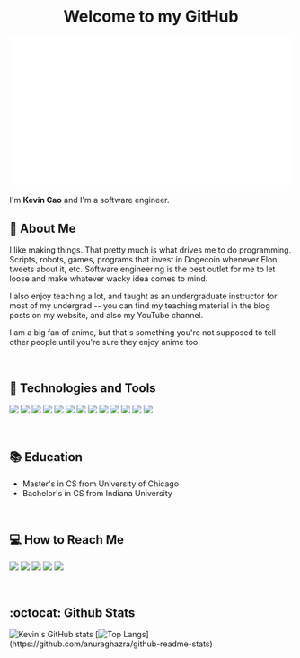 <h1 align="center">Welcome to my GitHub</h1>
<p align="center">
  <img src="intro_gif.gif" />
</p>

I'm **Kevin Cao** and I'm a software engineer.

## 👤 About Me
I like making things. That pretty much is what drives me to do programming. Scripts, robots, games, programs that invest in Dogecoin whenever Elon tweets about it, etc. Software engineering is the best outlet for me to let loose and make whatever wacky idea comes to mind. 

I also enjoy teaching a lot, and taught as an undergraduate instructor for most of my undergrad -- you can find my teaching material in the blog posts on my website, and also my YouTube channel. 

I am a big fan of anime, but that's something you're not supposed to tell other people until you're sure they enjoy anime too.

&nbsp;

## 🔧 Technologies and Tools

[![](https://img.shields.io/badge/OS-Linux-informational?style=flat&logo=linux&logoColor=white)](https://en.wikipedia.org/wiki/Linux)
[![](https://img.shields.io/badge/Editor-VSCode-informational?style=flat&logo=visualstudiocode&logoColor=white&color=007ACC)](https://code.visualstudio.com/)
[![](https://img.shields.io/badge/Shell-Bash-informational?style=flat&logo=gnubash&logoColor=white&color=4EAA25)](https://www.gnu.org/software/bash/)
[![](https://img.shields.io/badge/Code-JavaScript-informational?style=flat&logo=javascript&logoColor=white&color=f7e018)](https://www.javascript.com/)
[![](https://img.shields.io/badge/Code-React-informational?style=flat&logo=React&logoColor=white&color=61dbfb)](https://reactjs.org)
[![](https://img.shields.io/badge/Code-Python-informational?style=flat&logo=python&logoColor=white&color=3470a2)](https://www.python.org/)
[![](https://img.shields.io/badge/Code-Java-informational?style=flat&logo=java&logoColor=white&color=ed7e18)](https://www.java.com/)
[![](https://img.shields.io/badge/Code-C-informational?style=flat&logo=C&logoColor=white&color=659bd3)](https://www.cplusplus.com/)
[![](https://img.shields.io/badge/Code-Swift-%23ff6931?logo=Swift)](https://developer.apple.com/swift/)
[![](https://img.shields.io/badge/Code-C%23-informational?style=flat&logo=csharp&logoColor=white&color=964d92)](https://docs.microsoft.com/en-us/dotnet/csharp/)
[![](https://img.shields.io/badge/Code-Haskell-informational?style=flat&logo=Haskell&logoColor=white&color=5b4d82)](https://www.haskell.org/)
[![](https://img.shields.io/badge/Code-HTML-informational?style=flat&logo=html5&logoColor=white&color=f16529)](https://en.wikipedia.org/wiki/HTML)
[![](https://img.shields.io/badge/Code-CSS-informational?style=flat&logo=CSS3&logoColor=white&color=2965f1)](https://en.wikipedia.org/wiki/CSS)

&nbsp;

## 📚 Education
- Master's in CS from University of Chicago
- Bachelor's in CS from Indiana University

&nbsp;

## 💻 How to Reach Me
[![](https://img.shields.io/badge/Website-defCoding-informational?style=flat&logo=youtube&logoColor=54ace3&color=54ace3)](https://defcoding.github.io)
[![](https://img.shields.io/badge/YouTube-defCoding-informational?style=flat&logo=youtube&logoColor=FF0000&color=FF0000)](https://www.youtube.com/channel/UCLic-4S1Ym0eyJzpI1Eqlsw)
[![](https://img.shields.io/badge/Twitter-defCoding-informational?style=flat&logo=twitter&logoColor=1DA1F2&color=1DA1F2)](https://twitter.com/defCoding)
[![](https://img.shields.io/badge/Email-defCoding-informational?style=flat&logo=Gmail&logoColor=EA4335&color=EA4335)](mailto:defcoding@gmail.com)
[![](https://img.shields.io/badge/LinkedIn-cao--kevin-informational?style=flat&logo=LinkedIn&logoColor=0270ad&color=0270ad)](https://linkedin.com/cao-kevin)

&nbsp;

## :octocat: Github Stats
![Kevin's GitHub stats](https://github-readme-stats.vercel.app/api?username=defcoding&count_private=true)
[![Top Langs](https://github-readme-stats.vercel.app/api/top-langs/?username=defcoding&langs_count=8&layout=compact&hide=lsl,)](https://github.com/anuraghazra/github-readme-stats)

<!--
**defCoding/DefCoding** is a ✨ _special_ ✨ repository because its `README.md` (this file) appears on your GitHub profile.

Here are some ideas to get you started:

- 🔭 I’m currently working on ...
- 🌱 I’m currently learning ...
- 👯 I’m looking to collaborate on ...
- 🤔 I’m looking for help with ...
- 💬 Ask me about ...
- 📫 How to reach me: ...
- 😄 Pronouns: ...
- ⚡ Fun fact: ...
-->
